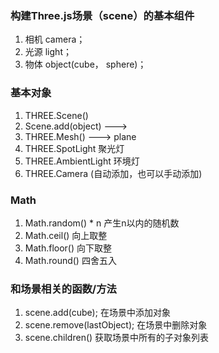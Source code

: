 ### 构建Three.js场景（scene）的基本组件
1. 相机 camera；
2. 光源 light；
3. 物体 object(cube， sphere)；


### 基本对象
1. THREE.Scene()
2. Scene.add(object)  ---> 
3. THREE.Mesh()  ---> plane
4. THREE.SpotLight  聚光灯
5. THREE.AmbientLight    环境灯
6. THREE.Camera  (自动添加，也可以手动添加)

### Math 
1. Math.random() * n 产生n以内的随机数
2. Math.ceil() 向上取整
3. Math.floor() 向下取整
4. Math.round() 四舍五入


### 和场景相关的函数/方法
1. scene.add(cube);  在场景中添加对象
2. scene.remove(lastObject);  在场景中删除对象
3. scene.children() 获取场景中所有的子对象列表